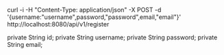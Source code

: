 
curl -i -H "Content-Type: application/json" -X POST -d '{username:"username",password,"password",email,"email"}' http://localhost:8080/api/v1/register



 private String id;
    private String username;
    private String password;
    private String email;

